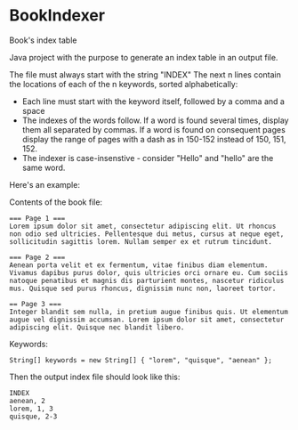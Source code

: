 # BookIndexer
Book's index table

Java project with the purpose to generate an index table in an output file.

The file must always start with the string "INDEX"
The next n lines contain the locations of each of the n keywords, sorted alphabetically:

* Each line must start with the keyword itself, followed by a comma and a space
* The indexes of the words follow. If a word is found several times, display them all separated by commas. If a word is found on consequent pages display the range of pages with a dash as in 150-152 instead of 150, 151, 152.
* The indexer is case-insenstive - consider "Hello" and "hello" are the same word.
    
Here's an example:

Contents of the book file:
```
=== Page 1 ===
Lorem ipsum dolor sit amet, consectetur adipiscing elit. Ut rhoncus non odio sed ultricies. Pellentesque dui metus, cursus at neque eget, sollicitudin sagittis lorem. Nullam semper ex et rutrum tincidunt.

=== Page 2 ===
Aenean porta velit et ex fermentum, vitae finibus diam elementum. Vivamus dapibus purus dolor, quis ultricies orci ornare eu. Cum sociis natoque penatibus et magnis dis parturient montes, nascetur ridiculus mus. Quisque sed purus rhoncus, dignissim nunc non, laoreet tortor. 

== Page 3 ===
Integer blandit sem nulla, in pretium augue finibus quis. Ut elementum augue vel dignissim accumsan. Lorem ipsum dolor sit amet, consectetur adipiscing elit. Quisque nec blandit libero.
```
Keywords:
```
String[] keywords = new String[] { "lorem", "quisque", "aenean" };
```

Then the output index file should look like this:
```
INDEX
aenean, 2
lorem, 1, 3
quisque, 2-3
```
